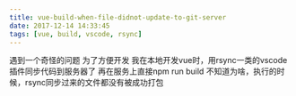 ```yaml
---
title: vue-build-when-file-didnot-update-to-git-server
date: 2017-12-14 14:33:45
tags: [vue, build, vscode, rsync]
---
```

遇到一个奇怪的问题
为了方便开发
我在本地开发vue时，用rsync一类的vscode插件同步代码到服务器了
再在服务上直接npm run build
不知道为啥，执行的时候，rsync同步过来的文件都没有被成功打包
